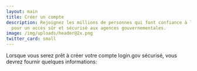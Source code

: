 ```yaml
---
layout: main
title: Créer un compte
description: Rejoignez les millions de personnes qui font confiance à login.gov
  pour un accès sûr et sécurisé aux agences gouvernementales.
image: /img/uploads/header@2x.png
twitter_card: small
---
```

Lorsque vous serez prêt à créer votre compte login.gov sécurisé, vous devrez fournir quelques informations: